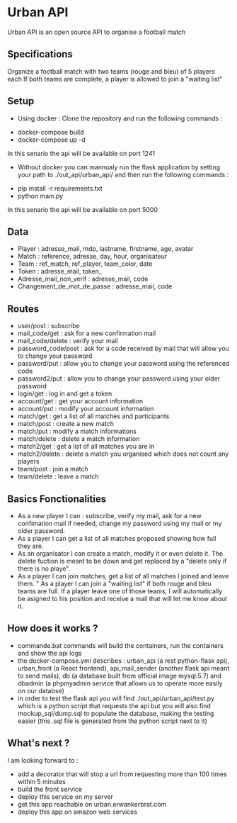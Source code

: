 # Urban API
Urban API is an open source API to organise a football match

## Specifications
Organize a football match with two teams (rouge and bleu) of 5 players each
If both teams are complete, a player is allowed to join a "waiting list"

## Setup

* Using docker : 
Clone the repository and run the following commands :
- docker-compose build
- docker-compose up -d

In this senario the api will be available on port 1241

* Without docker you can mannualy run the flask application by setting your path to ./out_api/urban_api/ and then run the following commands :
- pip install -r requirements.txt
- python main.py

In this senario the api will be available on port 5000

## Data
* Player : adresse_mail, mdp, lastname, firstname, age, avatar
* Match : reference, adresse, day, hour, organisateur
* Team : ref_match, ref_player, team_color, date
* Token : adresse_mail, token_
* Adresse_mail_non_verif : adresse_mail, code
* Changement_de_mot_de_passe : adresse_mail, code

## Routes
* user/post : subscribe
* mail_code/get : ask for a new confirmation mail
* mail_code/delete : verify your mail
* password_code/post : ask for a code received by mail that will allow you to change your password
* password/put : allow you to change your password using the referenced code
* password2/put : allow you to change your password using your older password
* login/get : log in and get a token
* account/get : get your account information
* account/put : modify your account information
* match/get : get a list of all matches and participants
* match/post : create a new match
* match/put : modify a match informations
* match/delete : delete a match information
* match2/get : get a list of all matches you are in
* match2/delete : delete a match you organised which does not count any players
* team/post : join a match
* team/delete : leave a match

## Basics Fonctionalities
* As a new player I can : subscribe, verify my mail, ask for a new confimation mail if needed, change my password using my mail or my older password.
* As a player I can get a list of all matches proposed showing how full they are.
* As an organisator I can create a match, modify it or even delete it. The delete fuction is meant to be down and get replaced by a "delete only if there is no playe".
* As a player I can join matches, get a list of all matches I joined and leave them.
" As a player I can join a "waiting list" if both rouge and bleu teams are full. If a player leave one of those teams, I will automatically be asigned to his position and receive a mail that will let me know about it.

## How does it works ?
* commande.bat commands will build the containers, run the containers and show the api logs
* the docker-compose.yml describes : urban_api (a rest python-flask api), urban_front (a React frontend), api_mail_sender (another flask api meant to send mails), db (a database built from official image mysql:5.7) and dbadmin (a phpmyadmin service that allows us to operate more easily on our databse)
* in order to test the flask api you will find ./out_api/urban_api/test.py which is a python script that requests the api but you will also find mockup_sql/dump.sql to populate the database, making the testing easier (this .sql file is generated from the python script next to it)

## What's next ?

I am looking forward to :
* add a decorator that will stop a url from requesting more than 100 times within 5 minutes
* build the front service
* deploy this service on my server
* get this app reachable on urban.erwankerbrat.com
* deploy this app on amazon web services

